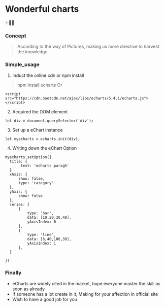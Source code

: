 # **Wonderful charts**
✨🌟💫

### Concept
> According to the way of Pictures, making us more directive to harvest the knowledge


### Simple_usage
1. Induct the online cdn or npm install
> npm install echarts
Or
```
<script src="https://cdn.bootcdn.net/ajax/libs/echarts/5.4.1/echarts.js"></script>
```
2. Acquired the DOM element
```
let div = document.querySelector('div');
```
3. Set up a eChart instance
```
let myecharts = echarts.init(div);
```
4. Writing down the eChart Option
```
myecharts.setOption({
  title: {
       text: 'echarts paragh'
  }
  xAxis: {
      show: false,
      type: 'category'
  },
  yAxis: {
      show: false
  },
  series: [
      {
          type: 'bar',
          data: [10,20,30,40],
          yAxisIndex: 0
      },
      {
          type: 'line',
          data: [6,40,100,39],
          yAxisIndex: 1
      },
  ]

})
```

### Finally
* eCharts are widely cited in the market, hope everyone master the skill as soon as already
* If someone has a lot create in it, Making for your affection in official site
* Wish to have a good job for you
